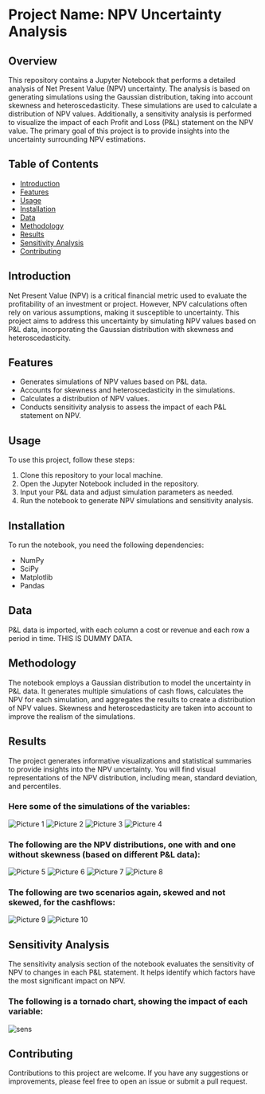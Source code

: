 # Project Name: NPV Uncertainty Analysis

## Overview

This repository contains a Jupyter Notebook that performs a detailed analysis of Net Present Value (NPV) uncertainty. The analysis is based on generating simulations using the Gaussian distribution, taking into account skewness and heteroscedasticity. These simulations are used to calculate a distribution of NPV values. Additionally, a sensitivity analysis is performed to visualize the impact of each Profit and Loss (P&L) statement on the NPV value. The primary goal of this project is to provide insights into the uncertainty surrounding NPV estimations.

## Table of Contents

- [Introduction](#introduction)
- [Features](#features)
- [Usage](#usage)
- [Installation](#installation)
- [Data](#data)
- [Methodology](#methodology)
- [Results](#results)
- [Sensitivity Analysis](#sensitivity-analysis)
- [Contributing](#contributing)

## Introduction

Net Present Value (NPV) is a critical financial metric used to evaluate the profitability of an investment or project. However, NPV calculations often rely on various assumptions, making it susceptible to uncertainty. This project aims to address this uncertainty by simulating NPV values based on P&L data, incorporating the Gaussian distribution with skewness and heteroscedasticity.

## Features

- Generates simulations of NPV values based on P&L data.
- Accounts for skewness and heteroscedasticity in the simulations.
- Calculates a distribution of NPV values.
- Conducts sensitivity analysis to assess the impact of each P&L statement on NPV.

## Usage

To use this project, follow these steps:

1. Clone this repository to your local machine.
2. Open the Jupyter Notebook included in the repository.
3. Input your P&L data and adjust simulation parameters as needed.
4. Run the notebook to generate NPV simulations and sensitivity analysis.

## Installation

To run the notebook, you need the following dependencies:

- NumPy
- SciPy
- Matplotlib
- Pandas

## Data

P&L data is imported, with each column a cost or revenue and each row a period in time. THIS IS DUMMY DATA.

## Methodology

The notebook employs a Gaussian distribution to model the uncertainty in P&L data. It generates multiple simulations of cash flows, calculates the NPV for each simulation, and aggregates the results to create a distribution of NPV values. Skewness and heteroscedasticity are taken into account to improve the realism of the simulations.

## Results

The project generates informative visualizations and statistical summaries to provide insights into the NPV uncertainty. You will find visual representations of the NPV distribution, including mean, standard deviation, and percentiles.

### Here some of the simulations of the variables:

![Picture 1](https://github.com/ThomasTruyts/NPV_simulation_visualization/assets/104683599/8818f708-7d72-483b-90d7-87e99eec0d18)
![Picture 2](https://github.com/ThomasTruyts/NPV_simulation_visualization/assets/104683599/b8e81c3f-1c5f-4c45-bb3c-f12fcd63396c)
![Picture 3](https://github.com/ThomasTruyts/NPV_simulation_visualization/assets/104683599/c98c0003-77e2-4816-9e3b-a72af867cd4e)
![Picture 4](https://github.com/ThomasTruyts/NPV_simulation_visualization/assets/104683599/f7d8d6cc-2707-4b83-8198-7bf192c2bbb9)

### The following are the NPV distributions, one with and one without skewness (based on different P&L data):

![Picture 5](https://github.com/ThomasTruyts/NPV_simulation_visualization/assets/104683599/499b6d67-c016-4496-a582-81ed7bf9cf9d)
![Picture 6](https://github.com/ThomasTruyts/NPV_simulation_visualization/assets/104683599/9e375141-0bff-416c-a295-bd0bafe52bd5)
![Picture 7](https://github.com/ThomasTruyts/NPV_simulation_visualization/assets/104683599/bfc1c099-b126-45a0-9793-cccc91c22430)
![Picture 8](https://github.com/ThomasTruyts/NPV_simulation_visualization/assets/104683599/0be92354-a0f2-45a6-a707-e73582d30ec8)

### The following are two scenarios again, skewed and not skewed, for the cashflows:

![Picture 9](https://github.com/ThomasTruyts/NPV_simulation_visualization/assets/104683599/bbf10bc3-a3e1-4adb-b6d6-4d9822bd6091)
![Picture 10](https://github.com/ThomasTruyts/NPV_simulation_visualization/assets/104683599/67aefa8f-add6-4c09-9563-20781adb85aa)

## Sensitivity Analysis

The sensitivity analysis section of the notebook evaluates the sensitivity of NPV to changes in each P&L statement. It helps identify which factors have the most significant impact on NPV.

### The following is a tornado chart, showing the impact of each variable:
![sens](https://github.com/ThomasTruyts/NPV_simulation_visualization/assets/104683599/7d9db5e9-4297-4d26-ba5b-23688d7ec043)

## Contributing

Contributions to this project are welcome. If you have any suggestions or improvements, please feel free to open an issue or submit a pull request.
